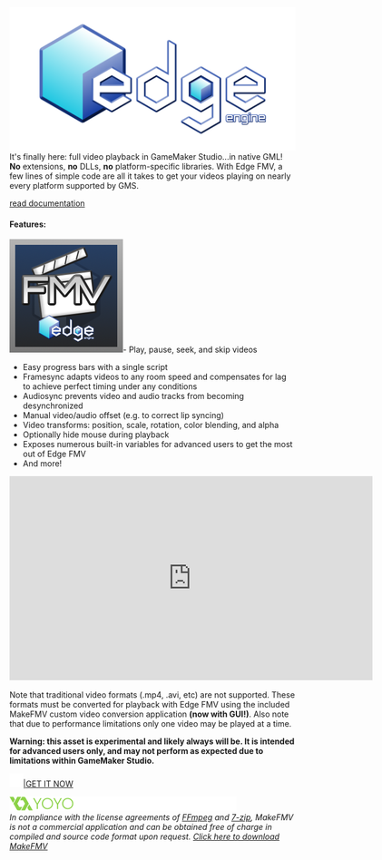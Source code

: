 <!--t Edge FMV - Experimental GML Video Player t-->
<!--tag 2016,archive,edge-engine,software,thinkboxly tag-->
<!--image /content/images/edge-fmv-experimental-gml-video-player/fmv_banner_reference-1024x323.png image-->
  
![](/content/images/edge-fmv-experimental-gml-video-player/EdgeEngineLogo-1024x512.png)It's finally here: full video playback in GameMaker Studio...in native GML! **No** extensions, **no** DLLs, **no** platform-specific libraries. With Edge FMV, a few lines of simple code are all it takes to get your videos playing on nearly every platform supported by GMS.  

[read documentation](https://xga.one/assets/legacy/)

#### Features:

![](/content/images/edge-fmv-experimental-gml-video-player/fmv_marketplace.png)- Play, pause, seek, and skip videos
- Easy progress bars with a single script
- Framesync adapts videos to any room speed and compensates for lag to achieve perfect timing under any conditions
- Audiosync prevents video and audio tracks from becoming desynchronized
- Manual video/audio offset (e.g. to correct lip syncing)
- Video transforms: position, scale, rotation, color blending, and alpha
- Optionally hide mouse during playback
- Exposes numerous built-in variables for advanced users to get the most out of Edge FMV
- And more!

  

<iframe src="https://www.youtube.com/embed/_pKjlqpJ0Zw" allowfullscreen frameborder="0" height="360" width="640"></iframe>

  
Note that traditional video formats (.mp4, .avi, etc) are not supported. These formats must be converted for playback with Edge FMV using the included MakeFMV custom video conversion application **(now with GUI!)**. Also note that due to performance limitations only one video may be played at a time.  
  
**Warning: this asset is experimental and likely always will be. It is intended for advanced users only, and may not perform as expected due to limitations within GameMaker Studio.**  
  
[![](/content/images/edge-fmv-experimental-gml-video-player/blank5B15D.png)|GET IT NOW](https://marketplace.yoyogames.com/assets/2947/gml-video-player-edge-engine)  
  
![](/content/images/edge-fmv-experimental-gml-video-player/yoyogames-marketplace5B15D.png)  
_In compliance with the license agreements of [FFmpeg](https://www.ffmpeg.org/legal.html) and [7-zip](http://7-zip.org/faq.html#developer_faq), MakeFMV is not a commercial application and can be obtained free of charge in compiled and source code format upon request. [Click here to download MakeFMV](https://dl.dropboxusercontent.com/u/55297803/makefmv-latest.zip)_
